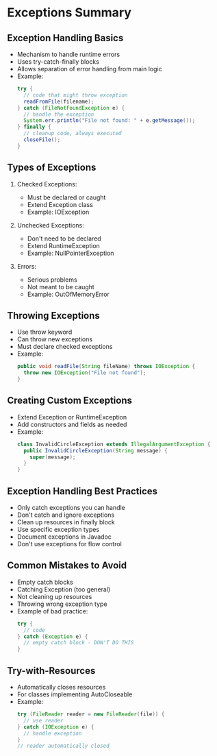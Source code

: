 # Exceptions Summary

## Exception Handling Basics
- Mechanism to handle runtime errors
- Uses try-catch-finally blocks
- Allows separation of error handling from main logic
- Example:
  ```java
  try {
    // code that might throw exception
    readFromFile(filename);
  } catch (FileNotFoundException e) {
    // handle the exception
    System.err.println("File not found: " + e.getMessage());
  } finally {
    // cleanup code, always executed
    closeFile();
  }
  ```

## Types of Exceptions
1. Checked Exceptions:
     - Must be declared or caught
     - Extend Exception class
     - Example: IOException

2. Unchecked Exceptions:
     - Don't need to be declared
     - Extend RuntimeException
     - Example: NullPointerException

3. Errors:
     - Serious problems
     - Not meant to be caught
     - Example: OutOfMemoryError

## Throwing Exceptions
- Use throw keyword
- Can throw new exceptions
- Must declare checked exceptions
- Example:
  ```java
  public void readFile(String fileName) throws IOException {
    throw new IOException("File not found");
  }
  ```

## Creating Custom Exceptions
- Extend Exception or RuntimeException
- Add constructors and fields as needed
- Example:
  ```java
  class InvalidCircleException extends IllegalArgumentException {
    public InvalidCircleException(String message) {
      super(message);
    }
  }
  ```

## Exception Handling Best Practices
- Only catch exceptions you can handle
- Don't catch and ignore exceptions
- Clean up resources in finally block
- Use specific exception types
- Document exceptions in Javadoc
- Don't use exceptions for flow control

## Common Mistakes to Avoid
- Empty catch blocks
- Catching Exception (too general)
- Not cleaning up resources
- Throwing wrong exception type
- Example of bad practice:
  ```java
  try {
    // code
  } catch (Exception e) {
    // empty catch block - DON'T DO THIS
  }
  ```

## Try-with-Resources
- Automatically closes resources
- For classes implementing AutoCloseable
- Example:
  ```java
  try (FileReader reader = new FileReader(file)) {
    // use reader
  } catch (IOException e) {
    // handle exception
  }
  // reader automatically closed
  ```